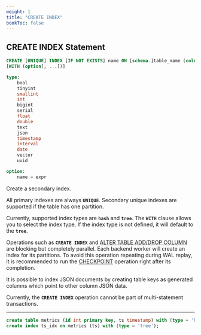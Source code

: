 ```yaml
---
weight: 1
title: "CREATE INDEX"
bookToc: false
---
```


## CREATE INDEX Statement

```SQL
CREATE [UNIQUE] INDEX [IF NOT EXISTS] name ON [schema.]table_name (column[, ...])
[WITH (option[, ...])]

type:
	bool
	tinyint
	smallint
	int
	bigint
	serial
	float
	double
	text
	json
	timestamp
	interval
	date
	vector
	uuid

option:
	name = expr
```

Create a secondary index.

All primary indexes are always **`UNIQUE`**. Secondary unique indexes are supported if the table has one partition.

Currently, supported index types are **`hash`** and **`tree`**. The **`WITH`** clause allows you to select the index type.
If the index type is not defined, it will default to the **`tree`**.

Operations such as **`CREATE INDEX`** and [ALTER TABLE ADD/DROP COLUMN](/docs/sql/ddl/tables/alter) are blocking but completely parallel.
Each backend worker will create an index for its partitions. To avoid this operation repeating during WAL replay, it is recommended to
run the [CHECKPOINT](/docs/reliability/checkpoint) operation right after its completion.

It is possible to index JSON documents by creating table keys as generated columns which
point to other column JSON data.

Currently, the **`CREATE INDEX`** operation cannot be part of multi-statement transactions.

---

```SQL
create table metrics (id int primary key, ts timestamp) with (type = 'hash');
create index ts_idx on metrics (ts) with (type = 'tree');
```
